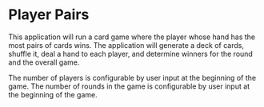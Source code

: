 # Player Pairs
This application will run a card game where the player whose hand has the most pairs of cards wins. The application will generate a deck of cards, shuffle it, deal a hand to each player, and determine winners for the round and the overall game.

The number of players is configurable by user input at the beginning of the game.
The number of rounds in the game is configurable by user input at the beginning of the game.
